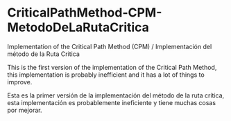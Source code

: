 # CriticalPathMethod-CPM-MetodoDeLaRutaCritica
Implementation of the Critical Path Method (CPM) / Implementación del método de la Ruta Critica

This is the first version of the implementation of the Critical Path Method, this implementation is probably inefficient
and it has a lot of things to improve.

Esta es la primer versión de la implementación del método de la ruta crítica, esta implementación es probablemente ineficiente
y tiene muchas cosas por mejorar.
